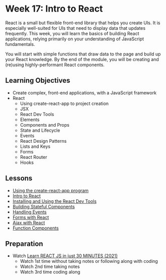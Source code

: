 # Week 17: Intro to React

React is a small but flexible front-end library that helps you create UIs. It is especially well-suited for UIs that need to display data that updates frequently. This week, you will learn the basics of building React applications, relying primarily on your understanding of JavaScript fundamentals.

You will start with simple functions that draw data to the page and build up your React knowledge. By the end of the module, you will be creating and (re)using highly-performant React components.

## Learning Objectives

- Create complex, front-end applications, with a JavaScript framework
- React
  - Using create-react-app to project creation
  - JSX
  - React Dev Tools
  - Elements
  - Components and Props
  - State and Lifecycle
  - Events
  - React Design Patterns
  - Lists and Keys
  - Forms
  - React Router
  - Hooks


## Lessons

- [Using the create-react-app program](https://learn.digitalcrafts.com/flex/lessons/full-stack-frameworks/create-react-app/)
- [Intro to React](https://learn.digitalcrafts.com/flex/lessons/full-stack-frameworks/intro-to-react/)
- [Installing and Using the React Dev Tools](https://learn.digitalcrafts.com/flex/lessons/full-stack-frameworks/react-devtools/)
- [Building Stateful Components](https://learn.digitalcrafts.com/flex/lessons/full-stack-frameworks/stateful-components/)
- [Handling Events](https://learn.digitalcrafts.com/flex/lessons/full-stack-frameworks/handling-events/)
- [Forms with React](https://learn.digitalcrafts.com/flex/lessons/full-stack-frameworks/forms-with-react/)
- [Ajax with React](https://learn.digitalcrafts.com/flex/lessons/full-stack-frameworks/ajax-with-react/)
- [Function Components](https://learn.digitalcrafts.com/flex/lessons/full-stack-frameworks/function-components/)

## Preparation

- Watch [Learn REACT JS in just 30 MINUTES (2021)](https://www.youtube.com/watch?v=vIRBSI-elUM)
  - Watch 1st time without taking notes or following along with coding
  - Watch 2nd time taking notes
  - Watch 3rd time coding along

